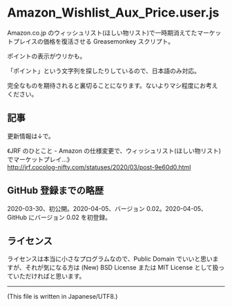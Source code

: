 # Amazon_Wishlist_Aux_Price.user.js

<!-- Time-stamp: "2024-08-25T12:24:36Z" -->

Amazon.co.jp のウィッシュリスト(ほしい物リスト)で一時期消えてたマーケッ
トプレイスの価格を復活させる Greasemonkey スクリプト。

ポイントの表示がウリかも。

「ポイント」という文字列を探したりしているので、日本語のみ対応。

完全なものを期待されると裏切ることになります。ないよりマシ程度にお考え
ください。


## 記事

更新情報は↓で。

《JRF のひとこと - Amazon の仕様変更で、ウィッシュリスト(ほしい物リスト)でマーケットプレイ...》  
http://jrf.cocolog-nifty.com/statuses/2020/03/post-9e60d0.html


## GitHub 登録までの略歴

2020-03-30、初公開。2020-04-05、バージョン 0.02。2020-04-05、GitHub にバージョン 0.02 を初登録。


## ライセンス

ライセンスは本当に小さなプログラムなので、Public Domain でいいと思いま
すが、それが気になる方は (New) BSD License または MIT License として扱っ
ていただければと思います。

---
(This file is written in Japanese/UTF8.)
